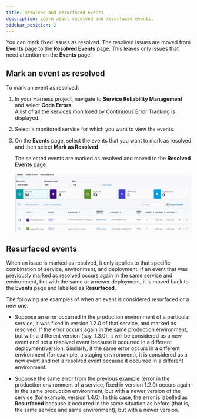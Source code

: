 ```yaml
---
title: Resolved and resurfaced events
description: Learn about resolved and resurfaced events.
sidebar_position: 2
---
```


You can mark fixed issues as resolved. The resolved issues are moved from **Events** page to the **Resolved Events** page. This leaves only issues that need attention on the **Events** page.


## Mark an event as resolved

To mark an event as resolved:

1. In your Harness project, navigate to **Service Reliability Management** and select **Code Errors**.    
   A list of all the services monitored by Continuous Error Tracking is displayed.

2. Select a monitored service for which you want to view the events.

3. On the **Events** page, select the events that you want to mark as resolved and then select **Mark as Resolved**.  
   
   The selected events are marked as resolved and moved to the **Resolved Events** page.

   ![Mark event as resolved](./static/mark-event-resolved.gif)


## Resurfaced events

When an issue is marked as resolved, it only applies to that specific combination of service, environment, and deployment. If an event that was previously marked as resolved occurs again in the same service and environment, but with the same or a newer deployment, it is moved back to the **Events** page and labelled as **Resurfaced**.

The following are examples of when an event is considered resurfaced or a new one:

- Suppose an error occurred in the production environment of a particular service, it was fixed in version 1.2.0 of that service, and marked as resolved. If the error occurs again in the same production environment, but with a different version (say, 1.3.0), it will be considered as a new event and not a resolved event because it occurred in a different deployment/version. Similarly, if the same error occurs in a different environment (for example, a staging environment), it is considered as a new event and not a resolved event because it occurred in a different environment.

- Suppose the same error from the previous example (error in the production environment of a service, fixed in version 1.2.0) occurs again in the same production environment, but with a newer version of the service (for example, version 1.4.0). In this case, the error is labelled as **Resurfaced** because it occurred in the same situation as before (that is, the same service and same environment), but with a newer version.

